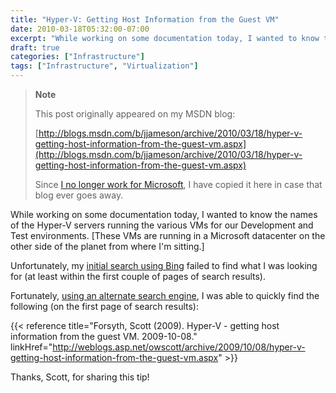 ```yaml
---
title: "Hyper-V: Getting Host Information from the Guest VM"
date: 2010-03-18T05:32:00-07:00
excerpt: "While working on some documentation today, I wanted to know the names of the Hyper-V servers running the various VMs for our Development and Test environments. [These VMs are running in a Microsoft datacenter on the other side of the planet from where..."
draft: true
categories: ["Infrastructure"]
tags: ["Infrastructure", "Virtualization"]
---
```


> **Note**
>
> This post originally appeared on my MSDN blog:
>
> [http://blogs.msdn.com/b/jjameson/archive/2010/03/18/hyper-v-getting-host-information-from-the-guest-vm.aspx](http://blogs.msdn.com/b/jjameson/archive/2010/03/18/hyper-v-getting-host-information-from-the-guest-vm.aspx)
>
> Since
> [I no longer work for Microsoft](/blog/jjameson/2011/09/02/last-day-with-microsoft), I have copied it here in case that
> blog ever goes away.

While working on some documentation today, I wanted to know the names of
the Hyper-V servers running the various VMs for our Development and Test environments.
[These VMs are running in a Microsoft datacenter on the other side of the planet
from where I'm sitting.]

Unfortunately, my
[initial search using Bing](http://www.bing.com/search?q=Hyper-V+guest+determine+host&sc=1-28&FORM=PORE) failed to find what I was looking for (at least
within the first couple of pages of search results).

Fortunately,
[using an alternate search engine](http://www.google.com/search?q=Hyper-V+guest+determine+host&hl=en), I was able to quickly find the following
(on the first page of search results):

{{< reference    title="Forsyth, Scott (2009). Hyper-V - getting host information from the guest VM. 2009-10-08."    linkHref="http://weblogs.asp.net/owscott/archive/2009/10/08/hyper-v-getting-host-information-from-the-guest-vm.aspx" >}}

Thanks, Scott, for sharing this tip!

